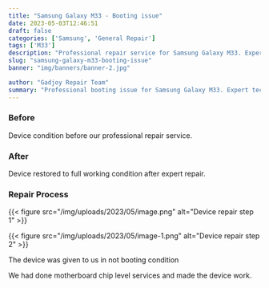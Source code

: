 ```yaml
---
title: "Samsung Galaxy M33 - Booting issue"
date: 2023-05-03T12:46:51
draft: false
categories: ['Samsung', 'General Repair']
tags: ['M33']
description: "Professional repair service for Samsung Galaxy M33. Expert diagnosis and quality repairs in Bangalore."
slug: "samsung-galaxy-m33-booting-issue"
banner: "img/banners/banner-2.jpg"

author: "Gadjoy Repair Team"
summary: "Professional booting issue for Samsung Galaxy M33. Expert technicians, quality parts, warranty included."
---
```



### Before

Device condition before our professional repair service.

### After

Device restored to full working condition after expert repair.

### Repair Process

{{< figure src="/img/uploads/2023/05/image.png" alt="Device repair step 1" >}}

{{< figure src="/img/uploads/2023/05/image-1.png" alt="Device repair step 2" >}}


The device was given to us in not booting condition

We had done motherboard chip level services and made the device work.